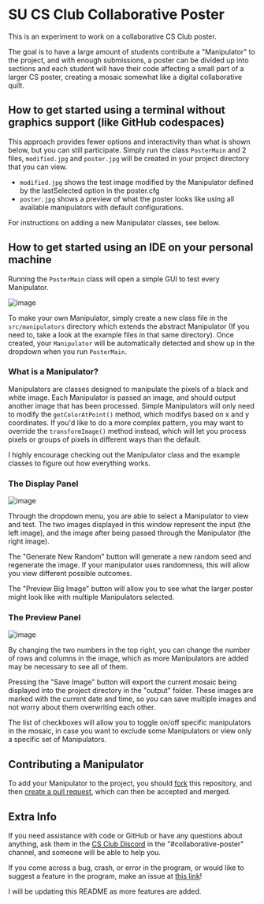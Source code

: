 # SU CS Club Collaborative Poster

This is an experiment to work on a collaborative CS Club poster.

The goal is to have a large amount of students contribute a "Manipulator" to the project, and with enough submissions, a poster can be divided up into sections and each student will have their code affecting a small part of a larger CS poster, creating a mosaic somewhat like a digital collaborative quilt.

## How to get started using a terminal without graphics support (like GitHub codespaces)

This approach provides fewer options and interactivity than what is shown below, but you can still participate.
Simply run the class `PosterMain` and 2 files, `modified.jpg` and `poster.jpg` will be created in your project directory that you can view.
* `modified.jpg` shows the test image modified by the Manipulator defined by the lastSelected option in the poster.cfg
* `poster.jpg` shows a preview of what the poster looks like using all available manipulators with default configurations.
 
For instructions on adding a new Manipulator classes, see below.

## How to get started using an IDE on your personal machine

Running the `PosterMain` class will open a simple GUI to test every Manipulator. 

![image](https://user-images.githubusercontent.com/53229958/218334434-55e5594f-c946-46f8-ae6b-273463130594.png)

To make your own Manipulator, simply create a new class file in the `src/manipulators` directory which extends the abstract Manipulator (If you need to, take a look at the example files in that same directory). Once created, your `Manipulator` will be automatically detected and show up in the dropdown when you run `PosterMain`.

### What is a Manipulator?
Manipulators are classes designed to manipulate the pixels of a black and white image. Each Manipulator is passed an image, and should output another image that has been processed. Simple Manipulators will only need to modify the `getColorAtPoint()` method, which modifys based on x and y coordinates. If you'd like to do a more complex pattern, you may want to override the `transformImage()` method instead, which will let you process pixels or groups of pixels in different ways than the default. 

I highly encourage checking out the Manipulator class and the example classes to figure out how everything works.


### The Display Panel
![image](https://user-images.githubusercontent.com/53229958/218334450-17a744af-281c-47f9-beac-3116674e30c5.png)

Through the dropdown menu, you are able to select a Manipulator to view and test. The two images displayed in this window represent the input (the left image), and the image after being passed through the Manipulator (the right image).

The "Generate New Random" button will generate a new random seed and regenerate the image. If your manipulator uses randomness, this will allow you view different possible outcomes.

The "Preview Big Image" button will allow you to see what the larger poster might look like with multiple Manipulators selected.

### The Preview Panel
![image](https://user-images.githubusercontent.com/53229958/218334496-452d118b-04f7-4ab6-8594-43cee184fffc.png)

By changing the two numbers in the top right, you can change the number of rows and columns in the image, which as more Manipulators are added may be necessary to see all of them.

Pressing the "Save Image" button will export the current mosaic being displayed into the project directory in the "output" folder. These images are marked with the current date and time, so you can save multiple images and not worry about them overwriting each other.

The list of checkboxes will allow you to toggle on/off specific manipulators in the mosaic, in case you want to exclude some Manipulators or view only a specific set of Manipulators.

## Contributing a Manipulator
To add your Manipulator to the project, you should [fork](https://docs.github.com/en/get-started/quickstart/fork-a-repo) this repository, and then [create a pull request](https://docs.github.com/en/pull-requests/collaborating-with-pull-requests/proposing-changes-to-your-work-with-pull-requests/creating-a-pull-request), which can then be accepted and merged.

## Extra Info

If you need assistance with code or GitHub or have any questions about anything, ask them in the [CS Club Discord](https://discord.gg/629fkuKAC3) in the "#collaborative-poster" channel, and someone will be able to help you.

If you come across a bug, crash, or error in the program, or would like to suggest a feature in the program, make an issue at [this link](https://github.com/SU-CS-Club/CollaborativePoster/issues/new)!

I will be updating this README as more features are added.
